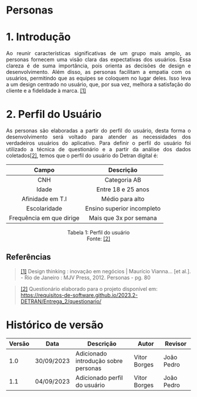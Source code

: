 # Personas

# 1. Introdução
<p align="justify">
Ao reunir características significativas de um grupo mais amplo, as personas fornecem uma visão clara das expectativas dos usuários. Essa clareza é de suma importância, pois orienta as decisões de design e desenvolvimento. Além disso, as personas facilitam a empatia com os usuários, permitindo que as equipes se coloquem no lugar deles. Isso leva a um design centrado no usuário, que, por sua vez, melhora a satisfação do cliente e a fidelidade à marca.
<a id="TEC1" href="#QT1">[1]</a>
</p>

# 2. Perfil do Usuário

<p align="justify">
As personas são elaboradas a partir do perfil do usuário, desta forma o desenvolvimento será voltado para atender as necessidades dos verdadeiros usuários do aplicativo. Para definir o perfil do usuário foi utilizado a técnica de questionário e a partir da análise dos dados coletados<a id="TEC2" href="#QT2">[2]</a>, temos que o perfil do usuário do Detran digital é:
</p>

| Campo | Descrição |
|:-----:|:---------:|
| CNH | Categoria AB |
| Idade | Entre 18 e 25 anos |
| Afinidade em T.I | Médio para alto |
| Escolaridade | Ensino superior incompleto |
| Frequência em que dirige | Mais que 3x por semana |

<p align="center">
    Tabela 1: Perfil do usuário <br>
    Fonte: <a id="TEC2" href="#QT2">[2]</a>
</p>

## Referências
> <a id="QT1" href="#anchor_1">[1]</a> Design thinking : inovação em negócios | Maurício Vianna... [et al.]. -
Rio de Janeiro :
MJV Press, 2012. Personas - pg. 80

> <a id="QT2" href="#anchor_2">[2]</a> Questionário elaborado para o projeto disponível em: <https://requisitos-de-software.github.io/2023.2-DETRAN/Entrega_2/questionario/>

# Histórico de versão

| Versão | Data       | Descrição            | Autor              | Revisor             |
| ------ | ---------- | -------------------- | ------------------ | ------------------- |
| 1.0    | 30/09/2023 | Adicionado introdução sobre personas | Vitor Borges | João Pedro |
| 1.1    | 04/09/2023 | Adicionado perfil do usuário | Vitor Borges | João Pedro |